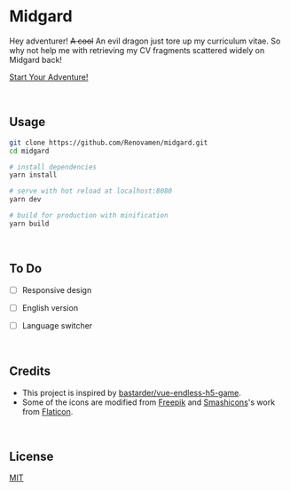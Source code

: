 # Midgard

Hey adventurer! ~~A cool~~ An evil dragon just tore up my curriculum vitae. So why not help me with retrieving my CV fragments scattered widely on Midgard back!

[Start Your Adventure!](http://resume.zxh.io)


&nbsp;

## Usage

```bash
git clone https://github.com/Renovamen/midgard.git
cd midgard

# install dependencies
yarn install

# serve with hot reload at localhost:8080
yarn dev

# build for production with minification
yarn build
```


&nbsp;

## To Do

- [ ] Responsive design
- [ ] English version
- [ ] Language switcher


&nbsp;

## Credits

- This project is inspired by [bastarder/vue-endless-h5-game](https://github.com/bastarder/vue-endless-h5-game).
- Some of the icons are modified from [Freepik](https://www.flaticon.com/authors/freepik) and [Smashicons](https://www.flaticon.com/authors/smashicons)'s work from [Flaticon](www.flaticon.com).


&nbsp;

## License

[MIT](LICENSE)
